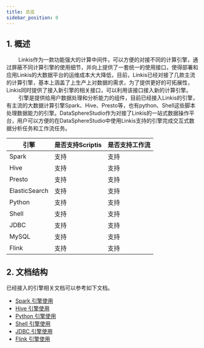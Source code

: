 ```yaml
---
title: 总览
sidebar_position: 0
---
```

## 1. 概述
&nbsp;&nbsp;&nbsp;&nbsp;&nbsp;&nbsp;&nbsp;&nbsp;Linkis作为一款功能强大的计算中间件，可以方便的对接不同的计算引擎，通过屏蔽不同计算引擎的使用细节，并向上提供了一套统一的使用接口，使得部署和应用Linkis的大数据平台的运维成本大大降低，目前，Linkis已经对接了几款主流的计算引擎，基本上涵盖了上生产上对数据的需求，为了提供更好的可拓展性，Linkis同时提供了接入新引擎的相关接口，可以利用该接口接入新的计算引擎。  
&nbsp;&nbsp;&nbsp;&nbsp;&nbsp;&nbsp;&nbsp;&nbsp;引擎是提供给用户数据处理和分析能力的组件，目前已经接入Linkis的引擎，有主流的大数据计算引擎Spark、Hive、Presto等，也有python、Shell这些脚本处理数据能力的引擎。DataSphereStudio作为对接了Linkis的一站式数据操作平台，用户可以方便的在DataSphereStudio中使用Linkis支持的引擎完成交互式数据分析任务和工作流任务。

|  引擎   | 是否支持Scriptis |   是否支持工作流   |
|  ----  | ----  | ---- |
| Spark  | 支持 |  支持 |
| Hive  | 支持 | 支持 |
| Presto  | 支持 | 支持 |
| ElasticSearch  | 支持 | 支持 |
| Python  | 支持 | 支持 |
| Shell  | 支持 | 支持 |
| JDBC  | 支持 | 支持 |
| MySQL  | 支持 | 支持 |
| Flink  | 支持 | 支持 |


## 2. 文档结构
已经接入的引擎相关文档可以参考如下文档。  
- [Spark 引擎使用](spark.md)  
- [Hive 引擎使用](hive.md)  
- [Python 引擎使用](python.md)  
- [Shell 引擎使用](shell.md)  
- [JDBC 引擎使用](jdbc.md)  
- [Flink 引擎使用](flink.md)  